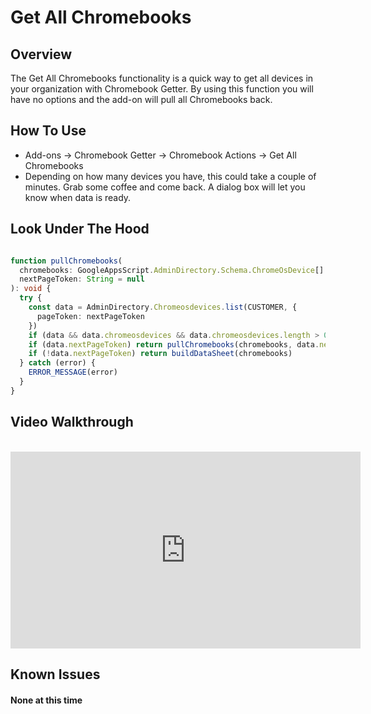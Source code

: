 # Get All Chromebooks

## Overview

The Get All Chromebooks functionality is a quick way to get all devices in your organization with Chromebook Getter.
By using this function you will have no options and the add-on will pull all Chromebooks back.

## How To Use

* Add-ons -> Chromebook Getter -> Chromebook Actions -> Get All Chromebooks
* Depending on how many devices you have, this could take a couple of minutes. Grab some coffee and come back. A dialog box will let you know when data is ready.

## Look Under The Hood

```ts

function pullChromebooks(
  chromebooks: GoogleAppsScript.AdminDirectory.Schema.ChromeOsDevice[] = [],
  nextPageToken: String = null
): void {
  try {
    const data = AdminDirectory.Chromeosdevices.list(CUSTOMER, {
      pageToken: nextPageToken
    })
    if (data && data.chromeosdevices && data.chromeosdevices.length > 0) chromebooks.push(...data.chromeosdevices)
    if (data.nextPageToken) return pullChromebooks(chromebooks, data.nextPageToken)
    if (!data.nextPageToken) return buildDataSheet(chromebooks)
  } catch (error) {
    ERROR_MESSAGE(error)
  }
}

```

## Video Walkthrough
<br />
<iframe width="560" height="315" src="https://www.youtube.com/embed/pUp_qDVhjLU" frameborder="0" allow="accelerometer; autoplay; encrypted-media; gyroscope; picture-in-picture" allowfullscreen></iframe>

## Known Issues

#### None at this time